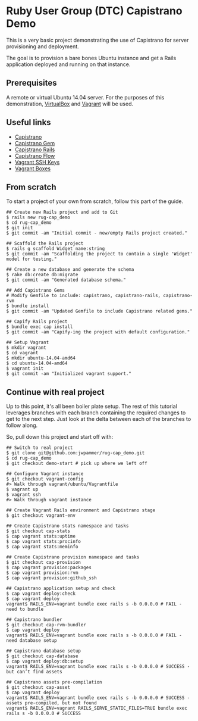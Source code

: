 # Ruby User Group (DTC) Capistrano Demo
This is a very basic project demonstrating the use of Capistrano for server provisioning and deployment.

The goal is to provision a bare bones Ubuntu instance and get a Rails application deployed and running on that instance.

## Prerequisites
A remote or virtual Ubuntu 14.04 server. For the purposes of this demonstration, [VirtualBox](https://www.virtualbox.org/) and [Vagrant](https://www.vagrantup.com/) will be used.

## Useful links
* [Capistrano](http://capistranorb.com/)
* [Capistrano Gem](https://github.com/capistrano/capistrano)
* [Capistrano Rails](https://github.com/capistrano/rails/)
* [Capistrano Flow](http://capistranorb.com/documentation/getting-started/flow/)
* [Vagrant SSH Keys](https://github.com/mitchellh/vagrant/tree/master/keys)
* [Vagrant Boxes](https://atlas.hashicorp.com/boxes/search)

## From scratch
To start a project of your own from scratch, follow this part of the guide.

```
## Create new Rails project and add to Git
$ rails new rug-cap_demo
$ cd rug-cap_demo
$ git init
$ git commit -am "Initial commit - new/empty Rails project created."

## Scaffold the Rails project
$ rails g scaffold Widget name:string
$ git commit -am "Scaffolding the project to contain a single 'Widget' model for testing."

## Create a new database and generate the schema
$ rake db:create db:migrate
$ git commit -am "Generated database schema."

## Add Capistrano Gems
# Modify Gemfile to include: capistrano, capistrano-rails, capistrano-rvm
$ bundle install
$ git commit -am "Updated Gemfile to include Capistrano related gems."

## Capify Rails project
$ bundle exec cap install
$ git commit -am "Capify-ing the project with default configuration."

## Setup Vagrant
$ mkdir vagrant
$ cd vagrant
$ mkdir ubuntu-14.04-amd64
$ cd ubuntu-14.04-amd64
$ vagrant init
$ git commit -am "Initialized vagrant support."
```

## Continue with real project
Up to this point, it's all been boiler plate setup. The rest of this tutorial leverages branches with each branch containing the required changes to get to the next step. Just look at the delta between each of the branches to follow along.

So, pull down this project and start off with:

```
## Switch to real project
$ git clone git@github.com:jwpammer/rug-cap_demo.git
$ cd rug-cap_demo
$ git checkout demo-start # pick up where we left off

## Configure Vagrant instance
$ git checkout vagrant-config
#> Walk through vagrant/ubuntu/Vagrantfile
$ vagrant up
$ vagrant ssh
#> Walk through vagrant instance

## Create Vagrant Rails environment and Capistrano stage
$ git checkout vagrant-env

## Create Capistrano stats namespace and tasks
$ git checkout cap-stats
$ cap vagrant stats:uptime
$ cap vagrant stats:procinfo
$ cap vagrant stats:meminfo

## Create Capistrano provision namespace and tasks
$ git checkout cap-provision
$ cap vagrant provision:packages
$ cap vagrant provision:rvm
$ cap vagrant provision:github_ssh

## Capistrano application setup and check
$ cap vagrant deploy:check
$ cap vagrant deploy
vagrant$ RAILS_ENV=vagrant bundle exec rails s -b 0.0.0.0 # FAIL - need to bundle

## Capistrano bundler
$ git checkout cap-rvm-bundler
$ cap vagrant deploy
vagrant$ RAILS_ENV=vagrant bundle exec rails s -b 0.0.0.0 # FAIL - need database setup

## Capistrano database setup
$ git checkout cap-database
$ cap vagrant deploy:db:setup
vagrant$ RAILS_ENV=vagrant bundle exec rails s -b 0.0.0.0 # SUCCESS - but can’t find assets

## Capistrano assets pre-compilation
$ git checkout cap-asset
$ cap vagrant deploy
vagrant$ RAILS_ENV=vagrant bundle exec rails s -b 0.0.0.0 # SUCCESS - assets pre-compiled, but not found
vagrant$ RAILS_ENV=vagrant RAILS_SERVE_STATIC_FILES=TRUE bundle exec rails s -b 0.0.0.0 # SUCCESS
```